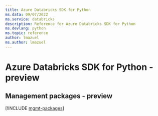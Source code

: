 ```yaml
---
title: Azure Databricks SDK for Python
ms.data: 09/07/2022
ms.service: databricks
description: Reference for Azure Databricks SDK for Python
ms.devlang: python
ms.topic: reference
author: lmazuel
ms.author: lmazuel
---
```

# Azure Databricks SDK for Python - preview

## Management packages - preview
[!INCLUDE [mgmt-packages](databricks-mgmt-index.md)]